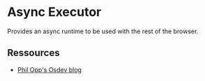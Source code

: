 # Async Executor
Provides an async runtime to be used with the rest of the browser.

## Ressources
* [Phil Opp's Osdev blog](https://os.phil-opp.com/async-await/)
